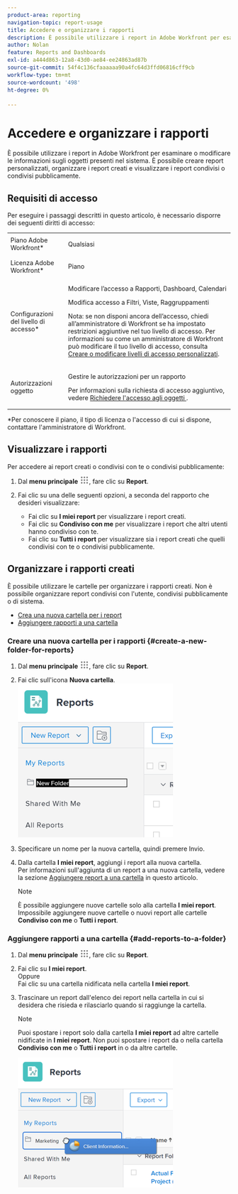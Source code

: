 ```yaml
---
product-area: reporting
navigation-topic: report-usage
title: Accedere e organizzare i rapporti
description: È possibile utilizzare i report in Adobe Workfront per esaminare o modificare le informazioni sugli oggetti presenti nel sistema. È possibile creare report personalizzati, organizzare i report creati e visualizzare i report condivisi o condivisi pubblicamente.
author: Nolan
feature: Reports and Dashboards
exl-id: a444d863-12a8-43d0-ae84-ee24863ad87b
source-git-commit: 54f4c136cfaaaaaa90a4fc64d3ffd06816cff9cb
workflow-type: tm+mt
source-wordcount: '498'
ht-degree: 0%

---
```


# Accedere e organizzare i rapporti

È possibile utilizzare i report in Adobe Workfront per esaminare o modificare le informazioni sugli oggetti presenti nel sistema. È possibile creare report personalizzati, organizzare i report creati e visualizzare i report condivisi o condivisi pubblicamente.

## Requisiti di accesso

Per eseguire i passaggi descritti in questo articolo, è necessario disporre dei seguenti diritti di accesso:

<table style="table-layout:auto"> 
 <col> 
 <col> 
 <tbody> 
  <tr> 
   <td role="rowheader">Piano Adobe Workfront*</td> 
   <td> <p>Qualsiasi</p> </td> 
  </tr> 
  <tr> 
   <td role="rowheader">Licenza Adobe Workfront*</td> 
   <td> <p>Piano </p> </td> 
  </tr> 
  <tr> 
   <td role="rowheader">Configurazioni del livello di accesso*</td> 
   <td> <p>Modificare l’accesso a Rapporti, Dashboard, Calendari</p> <p>Modifica accesso a Filtri, Viste, Raggruppamenti</p> <p>Nota: se non disponi ancora dell’accesso, chiedi all’amministratore di Workfront se ha impostato restrizioni aggiuntive nel tuo livello di accesso. Per informazioni su come un amministratore di Workfront può modificare il tuo livello di accesso, consulta <a href="../../../administration-and-setup/add-users/configure-and-grant-access/create-modify-access-levels.md" class="MCXref xref">Creare o modificare livelli di accesso personalizzati</a>.</p> </td> 
  </tr> 
  <tr> 
   <td role="rowheader">Autorizzazioni oggetto</td> 
   <td> <p>Gestire le autorizzazioni per un rapporto</p> <p>Per informazioni sulla richiesta di accesso aggiuntivo, vedere <a href="../../../workfront-basics/grant-and-request-access-to-objects/request-access.md" class="MCXref xref">Richiedere l'accesso agli oggetti </a>.</p> </td> 
  </tr> 
 </tbody> 
</table>

&#42;Per conoscere il piano, il tipo di licenza o l&#39;accesso di cui si dispone, contattare l&#39;amministratore di Workfront.

## Visualizzare i rapporti

Per accedere ai report creati o condivisi con te o condivisi pubblicamente:

1. Dal **menu principale** ![](assets/main-menu-icon.png), fare clic su **Report**.

1. Fai clic su una delle seguenti opzioni, a seconda del rapporto che desideri visualizzare:

   * Fai clic su **I miei report** per visualizzare i report creati.
   * Fai clic su **Condiviso con me** per visualizzare i report che altri utenti hanno condiviso con te.
   * Fai clic su **Tutti i report** per visualizzare sia i report creati che quelli condivisi con te o condivisi pubblicamente.

## Organizzare i rapporti creati

È possibile utilizzare le cartelle per organizzare i rapporti creati. Non è possibile organizzare report condivisi con l&#39;utente, condivisi pubblicamente o di sistema.

* [Crea una nuova cartella per i report](#create-a-new-folder-for-reports)
* [Aggiungere rapporti a una cartella](#add-reports-to-a-folder)

### Creare una nuova cartella per i rapporti {#create-a-new-folder-for-reports}

1. Dal **menu principale** ![](assets/main-menu-icon.png), fare clic su **Report**.

1. Fai clic sull&#39;icona **Nuova cartella**.\
   ![](assets/nwe-new-folder-350x346.png)

1. Specificare un nome per la nuova cartella, quindi premere Invio.
1. Dalla cartella **I miei report**, aggiungi i report alla nuova cartella.\
   Per informazioni sull&#39;aggiunta di un report a una nuova cartella, vedere la sezione [Aggiungere report a una cartella](#add-reports-to-a-folder) in questo articolo.

   >[!NOTE]
   >
   >È possibile aggiungere nuove cartelle solo alla cartella **I miei report**. Impossibile aggiungere nuove cartelle o nuovi report alle cartelle **Condiviso con me** o **Tutti i report**.

### Aggiungere rapporti a una cartella {#add-reports-to-a-folder}

1. Dal **menu principale** ![](assets/main-menu-icon.png), fare clic su **Report**.

1. Fai clic su **I miei report**.\
   Oppure\
   Fai clic su una cartella nidificata nella cartella **I miei report**.

1. Trascinare un report dall&#39;elenco dei report nella cartella in cui si desidera che risieda e rilasciarlo quando si raggiunge la cartella.

   >[!NOTE]
   >
   >Puoi spostare i report solo dalla cartella **I miei report** ad altre cartelle nidificate in **I miei report**. Non puoi spostare i report da o nella cartella **Condiviso con me** o **Tutti i report** in o da altre cartelle.

   ![](assets/nwe-drag-report-to-folder-350x292.png)
